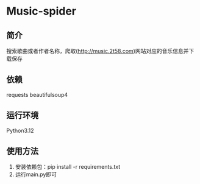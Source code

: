 # Music-spider
## 简介
搜索歌曲或者作者名称，爬取(http://music.2t58.com)网站对应的音乐信息并下载保存
## 依赖
requests
beautifulsoup4
## 运行环境
Python3.12
## 使用方法
1. 安装依赖包：pip install -r requirements.txt
2. 运行main.py即可
